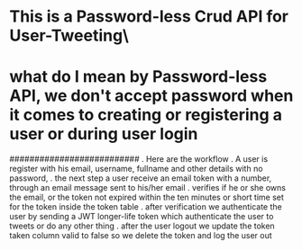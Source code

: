 # This is a Password-less Crud API for User-Tweeting\

# what do I mean by Password-less API, we don't accept password when it comes to creating or registering a user or during user login 
##########################
. Here are the workflow
. A user is register with his email, username, fullname and other details with no password,
. the next step a user receive an email token with a number, through an email message sent to his/her email
. verifies if he or she owns the email, or the token not expired within the ten minutes or short time set for the token inside the token table
. after verification we authenticate the user by sending a JWT longer-life token which authenticate the user to tweets or do any other thing
. after the user logout we update the token taken column valid to false so we delete the token and log the user out
